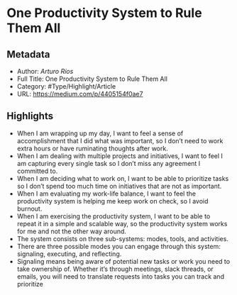 # One Productivity System to Rule Them All

## Metadata

* Author: *Arturo Ríos*
* Full Title: One Productivity System to Rule Them All
* Category: #Type/Highlight/Article
* URL: https://medium.com/p/4405154f0ae7

## Highlights

* When I am wrapping up my day, I want to feel a sense of accomplishment that I did what was important, so I don’t need to work extra hours or have ruminating thoughts after work.
* When I am dealing with multiple projects and initiatives, I want to feel I am capturing every single task so I don’t miss any agreement I committed to.
* When I am deciding what to work on, I want to be able to prioritize tasks so I don’t spend too much time on initiatives that are not as important.
* When I am evaluating my work-life balance, I want to feel the productivity system is helping me keep work on check, so I avoid burnout.
* When I am exercising the productivity system, I want to be able to repeat it in a simple and scalable way, so the productivity system works for me and not the other way around.
* The system consists on three sub-systems: modes, tools, and activities.
* There are three possible modes you can engage through this system: signaling, executing, and reflecting.
* Signaling means being aware of potential new tasks or work you need to take ownership of. Whether it’s through meetings, slack threads, or emails, you will need to translate requests into tasks you can track and prioritize
